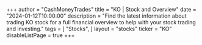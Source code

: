 +++
author = "CashMoneyTrades"
title = "KO | Stock and Overview"
date = "2024-01-12T10:00:00"
description = "Find the latest information about trading KO stock for a full financial overview to help with your stock trading and investing."
tags = [
   "Stocks",
]
layout = "stocks"
ticker = "KO"
disableListPage = true
+++

